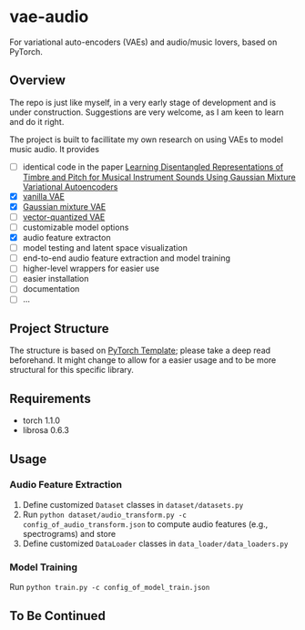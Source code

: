 # vae-audio
For variational auto-encoders (VAEs) and audio/music lovers, based on PyTorch.

## Overview
The repo is just like myself, in a very early stage of development and is under construction. Suggestions are very welcome, as I am keen to learn and do it right.

The project is built to facillitate my own research on using VAEs to model music audio. It provides 
 - [ ] identical code in the paper [Learning Disentangled Representations of Timbre and Pitch for Musical Instrument Sounds Using Gaussian Mixture Variational Autoencoders]()
 - [x] [vanilla VAE](https://arxiv.org/abs/1312.6114)
 - [x] [Gaussian mixture VAE](https://arxiv.org/abs/1611.05148)
 - [ ] [vector-quantized VAE](https://arxiv.org/abs/1711.00937)
 - [ ] customizable model options
 - [x] audio feature extracton
 - [ ] model testing and latent space visualization
 - [ ] end-to-end audio feature extraction and model training
 - [ ] higher-level wrappers for easier use
 - [ ] easier installation
 - [ ] documentation
 - [ ] ...

## Project Structure
The structure is based on [PyTorch Template](https://github.com/victoresque/pytorch-template); please take a deep read beforehand. It might change to allow for a easier usage and to be more structural for this specific library.

## Requirements
* torch 1.1.0
* librosa 0.6.3

## Usage
### Audio Feature Extraction 
1. Define customized `Dataset` classes in `dataset/datasets.py`
2. Run `python dataset/audio_transform.py -c config_of_audio_transform.json` to compute audio features (e.g., spectrograms) and store
3. Define customized `DataLoader` classes in `data_loader/data_loaders.py`
### Model Training
Run `python train.py -c config_of_model_train.json`

## To Be Continued
